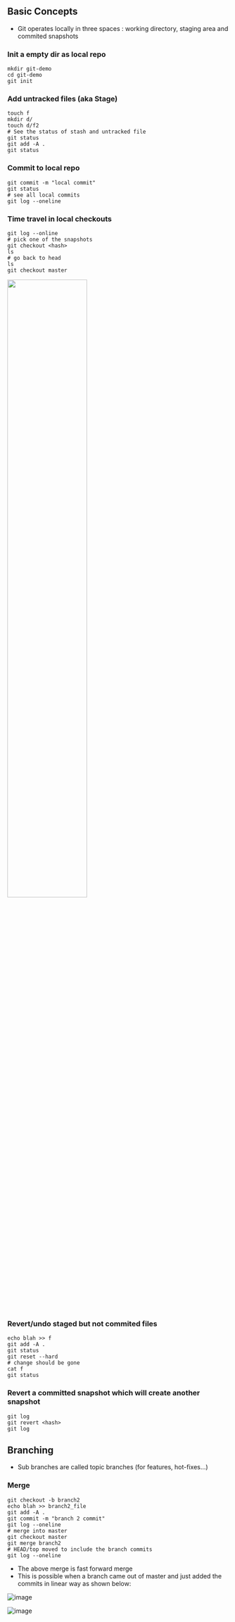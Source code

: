 ## Basic Concepts
- Git operates locally in three spaces : working directory, staging area and commited snapshots

### Init a empty dir as local repo

```
mkdir git-demo
cd git-demo
git init
```


### Add untracked files (aka Stage)
```
touch f
mkdir d/
touch d/f2
# See the status of stash and untracked file
git status
git add -A .
git status
```

### Commit to local repo
```
git commit -m "local commit"
git status
# see all local commits
git log --oneline
```

### Time travel in local checkouts
```
git log --online
# pick one of the snapshots
git checkout <hash>
ls
# go back to head
ls
git checkout master
```

<img src="https://github.com/user-attachments/assets/946cecc2-2c72-4aad-8640-e583f0691d6c" style="width:60%;"/>

### Revert/undo staged but not commited files

```
echo blah >> f
git add -A .
git status
git reset --hard
# change should be gone
cat f
git status
```

### Revert a committed snapshot which will create another snapshot
```
git log
git revert <hash>
git log
```

## Branching
- Sub branches are called topic branches (for features, hot-fixes...)

### Merge 
```
git checkout -b branch2
echo blah >> branch2_file
git add -A .
git commit -m "branch 2 commit"
git log --oneline
# merge into master
git checkout master
git merge branch2
# HEAD/top moved to include the branch commits
git log --oneline
```

- The above merge is fast forward merge
- This is possible when a branch came out of master and just added the commits in linear way as shown below:
  
![image](https://github.com/user-attachments/assets/4db1d1be-274d-4ae1-9a95-1c6511b2d4d1)

![image](https://github.com/user-attachments/assets/3cb6877b-8ceb-41f7-8696-3132441c62dd)
